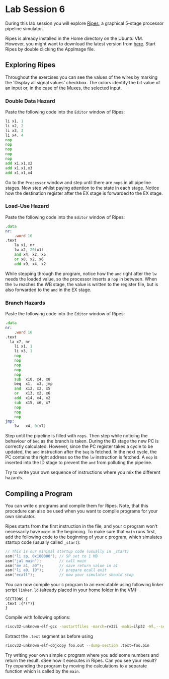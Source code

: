 # Lab Session 6

During this lab session you will explore [Ripes](https://github.com/mortbopet/Ripes), 
a graphical 5-stage processor pipeline simulator.

Ripes is already installed in the Home directory on the Ubuntu VM. However, you might want to
download the latest version from [here](https://github.com/mortbopet/Ripes/releases).
Start Ripes by double clicking the AppImage file.

## Exploring Ripes 

Throughout the exercises you can see the values of the wires by marking the 'Display all signal values'
checkbox. The colors identify the bit value of an input or, in the case of the Muxes, the selected input.

### Double Data Hazard

Paste the following code into the `Editor` window of Ripes:
```asm
li x1, 1
li x2, 2
li x3, 3
li x4, 4
nop
nop
nop
nop
nop
add x1,x1,x2
add x1,x1,x3
add x1,x1,x4
```
Go to the `Processor` window and step until there are `nop`s in all pipeline stages.
Now step whilst paying attention to the state in each stage. Notice how the destination 
register after the EX stage is forwarded to the EX stage.

### Load-Use Hazard

Paste the following code into the `Editor` window of Ripes:
```asm
.data
nr:
	.word 16
.text
	la x1, nr
	lw x2, 20(x1)
	and x4, x2, x5
	or x8, x2, x6
	add x9, x4, x2
```
While stepping through the program, notice how the `and` right after the `lw` needs the loaded
value, so the processor inserts a `nop` in between. When the `lw` reaches the WB stage,
the value is written to the register file, but is also forwarded to the `and` in the EX
stage.

### Branch Hazards

Paste the following code into the `Editor` window of Ripes:
```asm
.data
nr:
	.word 16
.text
  la x7, nr
	li x1, 1
	li x3, 1
	nop
	nop
	nop
	nop
	nop
	sub  x10, x4, x8
	beq  x1,  x3, jmp
	and  x12, x2, x5
	or   x13, x2, x6
	add  x14, x4, x2
	sub  x15, x6, x7
	nop
	nop
	nop
jmp:
	lw   x4, 0(x7)
```
Step until the pipeline is filled with `nop`s. Then step while noticing the behaviour of
`beq` as the branch is taken. During the ID stage the new PC is correctly calculated.
However, since the PC register takes a cycle to be updated, the `and` instruction after
the `beq` is fetched. In the next cycle, the PC contains the right address so the the `lw` 
instruction is fetched. A `nop` is inserted into the ID stage to prevent the `and` from
polluting the pipeline.

Try to write your own sequence of instructions where you mix the different hazards.

## Compiling a Program

You can write c programs and compile them for Ripes. Note, that this procedure can also
be used when you want to compile programs for your own simulator.

Ripes starts from the first instruction in the file, and
your c program won't necessarily have `main` in the beginning.
To make sure that `main` runs first, add the following code to the beginning of your c program,
which simulates startup code (usually called ```_start```):
```c
// This is our minimal startup code (usually in _start)
asm("li sp, 0x100000"); // SP set to 1 MB
asm("jal main");        // call main
asm("mv a1, a0");       // save return value in a1
asm("li a0, 10");       // prepare ecall exit
asm("ecall");           // now your simulator should stop
```

You can now compile your c program to an executable using following linker
script ```linker.ld``` (already placed in your home folder in the VM):
```
SECTIONS {
.text :{*(*)}
}
```

Compile with following options:

```bash
riscv32-unknown-elf-gcc -nostartfiles -march=rv32i -mabi=ilp32 -Wl,--script=$HOME/linker.ld foo.c -o foo.out
```
Extract the `.text` segment as before using
```bash
riscv32-unknown-elf-objcopy foo.out --dump-section .text=foo.bin
```

Try writing your own simple c program where you add some numbers and return the
result. sSee how it executes in Ripes. Can you see your result? 
Try expanding the program by moving the calculations to
a separate function which is called by the `main`.
